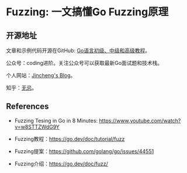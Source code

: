 # Fuzzing: 一文搞懂Go Fuzzing原理

## 开源地址

文章和示例代码开源在GitHub: [Go语言初级、中级和高级教程](https://github.com/jincheng9/go-tutorial)。

公众号：coding进阶。关注公众号可以获取最新Go面试题和技术栈。

个人网站：[Jincheng's Blog](https://jincheng9.github.io/)。

知乎：[无忌](https://www.zhihu.com/people/thucuhkwuji)。



## References

* Fuzzing Tesing in Go in 8 Minutes: https://www.youtube.com/watch?v=w8STTZWdG9Y

* Fuzzing教程：https://go.dev/doc/tutorial/fuzz
* Fuzzing提案：https://github.com/golang/go/issues/44551
* Fuzzing介绍：https://go.dev/doc/fuzz/